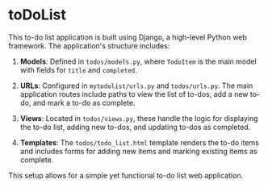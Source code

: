 # toDoList
This to-do list application is built using Django, a high-level Python web framework. The application's structure includes:

1. **Models**: Defined in `todos/models.py`, where `TodoItem` is the main model with fields for `title` and `completed`.

2. **URLs**: Configured in `mytodolist/urls.py` and `todos/urls.py`. The main application routes include paths to view the list of to-dos, add a new to-do, and mark a to-do as complete.

3. **Views**: Located in `todos/views.py`, these handle the logic for displaying the to-do list, adding new to-dos, and updating to-dos as completed.

4. **Templates**: The `todos/todo_list.html` template renders the to-do items and includes forms for adding new items and marking existing items as complete.

This setup allows for a simple yet functional to-do list web application.
